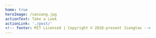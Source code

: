 ```yaml
---
home: true
heroImage: /sanzang.jpg
actionText: Take a Look
actionLink: './post/'
<!-- footer: MIT Licensed | Copyright © 2018-present Jiangtao -->
---
```

